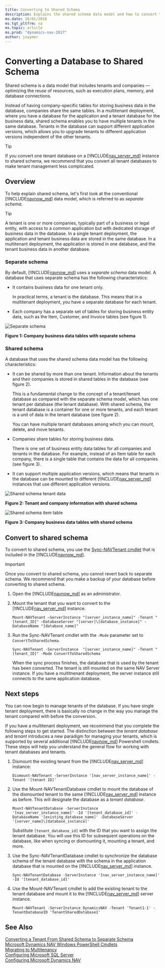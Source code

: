 ```yaml
---
title: Converting to Shared Schema
description: Explains the shared schema data model and how to convert to it from the default separate schema data model.
ms.date: 10/01/2018
ms.tgt_pltfrm: na
ms.topic: article
ms.prod: "dynamics-nav-2017"
author: jswymer
---
```

# Converting a Database to Shared Schema
Shared schema is a data model that includes tenants and companies &#8212; optimizing the reuse of resources, such as execution plans, memory, and database connections. 

<!-- alternative
Shared schema is a data model that shares database resources among tenants and companies. Shared schema optimizes the reuse of resources, such as execution plans, memory, and database connections. 
-->

Instead of having company-specific tables for storing business data in the database, companies share the same tables.  In a multitenant deployment, where you have a database for the application and a tenant database for the business data, shared schema enables you to have multiple tenants in the same database. Tenants in the database can support different application versions, which allows you to upgrade tenants to different application versions independent of the other tenants.

> [!TIP]
> If you convert one tenant database on a [!INCLUDE[nav_server_md](includes/nav_server_md.md)] instance to shared schema, we recommend that you convert all tenant databases to make tenant management less complicated. 

## <a name="SchemaOverview"></a> Overview
To help explain shared schema, let's first look at the conventional [!INCLUDE[navnow_md](includes/navnow_md.md)] data model, which is referred to as *separate schema*.

> [!TIP]
> A tenant is one or more companies, typically part of a business or legal entity, with access to a common application but with dedicated storage of business data in the database. In a single tenant deployment, the application and tenant business data are stored in the same database. In a multitenant deployment, the application is stored in one database, and the tenant business data in another database.

### Separate schema 
By default, [!INCLUDE[navnow_md](includes/navnow_md.md)] uses a *separate schema* data model. A database that uses separate schema has the following characteristics: 

-  It contains business data for one tenant only.

    In practical terms, a tenant is the database. This means that in a multitenant deployment, you have a separate database for each tenant. 
-  Each company has a separate set of tables for storing business entity data, such as the Item, Customer, and Invoice tables (see figure 1). 

![Separate schema](media/separateschema2companies.png "Separate schema")

**Figure 1: Company business data tables with separate schema**

### Shared schema

A database that uses the shared schema data model has the following characteristics: 

-  It can be shared by more than one tenant. Information about the tenants and their companies is stored in shared tables in the database (see figure 2).

   This is a fundamental change to the concept of a tenant/tenant database as compared with the separate schema model, which has one tenant per database (the tenant database). With shared schema, the tenant database is a container for one or more tenants, and each tenant is a unit of data in the tenant database (see figure 2).
   
   You can have multiple tenant databases among which you can mount, delete, and move tenants. 
-  Companies share tables for storing business data.

    There is one set of business entity data tables for all companies and tenants in the database. For example, instead  of an Item table for each company, there is a single table that contains the data for all companies (see figure 3).

-   It can support multiple application versions, which means that tenants in the database can be mounted to different [!INCLUDE[nav_server_md](includes/nav_server_md.md)] instances that use different application versions.   

![Shared schema tenant data](media/SharedSchemaTenantTables.png "Shared schema tenant data")

**Figure 2: Tenant and company information with shared schema**

 ![Shared schema item table](media/SharedSchemaEntityTables.png "Shared schema item table")

**Figure 3: Company business data tables with shared schema**

## Convert to shared schema
To convert to shared schema, you use the [Sync-NAVTenant cmdlet](https://go.microsoft.com/fwlink/?linkid=401399) that is included in the [!INCLUDE[navnow_md](includes/nav_shell_md.md)]. 

> [!IMPORTANT]
> Once you convert to shared schema, you cannot revert back to separate schema. We recommend that you make a backup of your database before converting to shared schema.

1. Open the [!INCLUDE[navnow_md](includes/nav_shell_md.md)] as an administrator.

2. Mount the tenant that you want to convert to the [!INCLUDE[nav_server_md](includes/nav_server_md.md)] instance.

    ```
    Mount-NAVTenant –ServerInstance "[server_instance_name]" -Tenant "[tenant_ID]" –DatabaseServer "[server]\[database_instance]" -DatabaseName "[database_name]"
    ```

3. Run the Sync-NAVTenant cmdlet with the `-Mode` parameter set to `ConvertToSharedSchema`.

    ```
    Sync-NAVTenant -ServerInstance  "[server_instance_name]" -Tenant "[tenant_ID]" -Mode ConvertToSharedSchema
    ```
    When the sync process finishes, the database that is used by the tenant has been converted. The tenant is still mounted on the same NAV Server instance. If you have a multitnenant deployment, the server instance still connects to the same application database. 

## Next steps
You can now begin to manage tenants of the database. If you have single tenant deployment, there is basically no change in the way you manage the tenant compared with before the conversion.

If you have a multitenant deployment, we recommend that you complete the following steps to get started. The distinction between the *tenant database* and *tenant* introduces a new paradigm for managing your tenants, which is supported by several additional [!INCLUDE[navnow_md](includes/navnow_md.md)] Powershell cmdlets. These steps will help you understand the general flow for working with tenant databases and tenants.

1. Dismount the existing tenant from the [!INCLUDE[nav_server_md](includes/nav_server_md.md)] instance:

    ```
    Dismount-NAVTenant -ServerInstance '[nav_server_instance_name]' -Tenant '[tenant ID]'
    ```
2.  Use the Mount-NAVTenantDatabase cmdlet to mount the database of the dismounted tenant to the same [!INCLUDE[nav_server_md](includes/nav_server_md.md)] instance as before. This will designate the database as a *tenant database*. 

    ```
    Mount-NAVTenantDatabase -ServerInstance '[nav_server_instance_name]' -Id '[tenant_database_id]' -DatabaseName '[existing_database_name]' -DatabaseServer '[server_name]\[database_instance]'
    ```

    Substitute `[tenant_database_id]` with the ID that you want to assign the tenant database. You will use this ID for subsequent operations on the database, like when syncing or dismounting it, mounting a tenant, and more.   

3. Use the Sync-NAVTenantDatabase cmdlet to synchronize the database schema of the tenant database with the schema in the application database that is mounted on the [!INCLUDE[nav_server_md](includes/nav_server_md.md)] instance.
 
    ```
    Sync-NAVTenantDatabase -ServerInstance '[nav_server_instance_name]' -Id '[tenant_database_id]'
    ```

4. Use the Mount-NAVTenant cmdlet to add the existing tenant to the tenant database and mount it to the [!INCLUDE[nav_server_md](includes/nav_server_md.md)] server instance.

    ```
    Mount-NAVTenant -ServerInstance DynamicsNAV -Tenant 'Tenant1-1' -TenantDatabaseID 'TenantSharedDatabase1'
    ``` 

## See Also 
[Converting a Tenant From Shared Schema to Separate Schema](convert-tenant-from-shared-schema-to-separate-schema.md)  
[Microsoft Dynamics NAV Windows PowerShell Cmdlets](Microsoft-Dynamics-NAV-Windows-PowerShell-Cmdlets.md)   
[Migrating to Multitenancy](Migrating-to-Multitenancy.md)  
[Configuring Microsoft SQL Server](Configuring-Microsoft-SQL-Server.md)   
[Configuring Microsoft Dynamics NAV](Configuring-Microsoft-Dynamics-NAV.md)  
